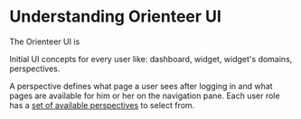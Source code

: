 # Understanding Orienteer UI

The Orienteer UI is 

Initial UI concepts for every user like: dashboard, widget, widget's domains, perspectives.



A perspective defines what page a user sees after logging in and what pages are available for him or her on the navigation pane. Each user role has a [set of available perspectives](https://orienteer.gitbooks.io/orienteer/content/orienteer_user_interface.html) to select from.